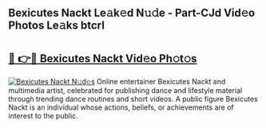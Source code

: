 ## Bexicutes Nackt Le𝚊k𝚎d N𝚞𝚍e - Part-CJd Vid𝚎o Photos Le𝚊ks btcrI

# <h2><a href="http://fbaoe45.evod.top/?m=Bexicutes+Nackt">🔗 👉🔴 Bexicutes Nackt Vid𝚎o Ph𝚘t𝚘s</a></h2>

[![Bexicutes Nackt N𝚞d𝚎s](https://i.imgur.com/8V9OHl7.gif)](http://fbaoe45.evod.top/?m=Bexicutes+Nackt)
Online entertainer Bexicutes Nackt and multimedia artist, celebrated for publishing dance and lifestyle material through trending dance routines and short videos. A public figure Bexicutes Nackt is an individual whose actions, beliefs, or achievements are of interest to the public. 
